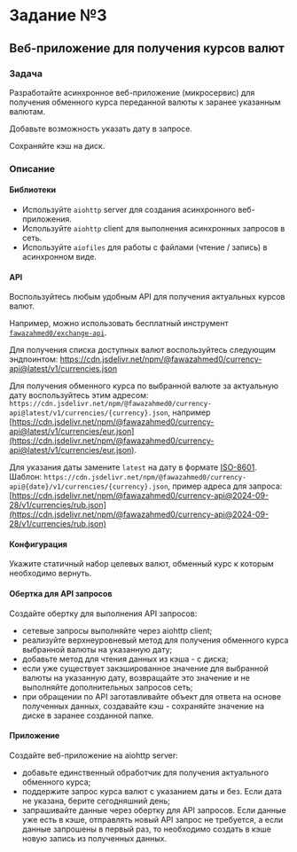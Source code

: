 # Задание №3

## Веб-приложение для получения курсов валют

### Задача

Разработайте асинхронное веб-приложение (микросервис)
для получения обменного курса переданной валюты к заранее указанным валютам.

Добавьте возможность указать дату в запросе.

Сохраняйте кэш на диск.

### Описание

#### Библиотеки

- Используйте `aiohttp` server для создания асинхронного веб-приложения.
- Используйте `aiohttp` client для выполнения асинхронных запросов в сеть.
- Используйте `aiofiles` для работы с файлами (чтение / запись) в асинхронном виде.

#### API

Воспользуйтесь любым удобным API для получения актуальных курсов валют.

Например, можно использовать
бесплатный инструмент [`fawazahmed0/exchange-api`](https://github.com/fawazahmed0/exchange-api).

Для получения списка доступных валют воспользуйтесь следующим
эндпоинтом: https://cdn.jsdelivr.net/npm/@fawazahmed0/currency-api@latest/v1/currencies.json

Для получения обменного курса по выбранной валюте за актуальную дату воспользуйтесь этим адресом:
`https://cdn.jsdelivr.net/npm/@fawazahmed0/currency-api@latest/v1/currencies/{currency}.json`,
например [https://cdn.jsdelivr.net/npm/@fawazahmed0/currency-api@latest/v1/currencies/eur.json](https://cdn.jsdelivr.net/npm/@fawazahmed0/currency-api@latest/v1/currencies/eur.json).

Для указания даты замените `latest` на дату в формате [ISO-8601](https://en.wikipedia.org/wiki/ISO_8601).
Шаблон: `https://cdn.jsdelivr.net/npm/@fawazahmed0/currency-api@{date}/v1/currencies/{currency}.json`,
пример адреса для
запроса: [https://cdn.jsdelivr.net/npm/@fawazahmed0/currency-api@2024-09-28/v1/currencies/rub.json](https://cdn.jsdelivr.net/npm/@fawazahmed0/currency-api@2024-09-28/v1/currencies/rub.json)

#### Конфигурация

Укажите статичный набор целевых валют, обменный курс к которым необходимо вернуть.

#### Обертка для API запросов

Создайте обертку для выполнения API запросов:

- сетевые запросы выполняйте через aiohttp client;
- реализуйте верхнеуровневый метод для получения обменного курса выбранной валюты на указанную дату;
- добавьте метод для чтения данных из кэша - с диска;
- если уже существует закэшированное значение для выбранной валюты на указанную дату,
  возвращайте это значение и не выполняйте дополнительных запросов сеть;
- при обращении по API заготавливайте объект для ответа на основе полученных данных,
  создавайте кэш - сохраняйте значение на диске в заранее созданной папке.

#### Приложение

Создайте веб-приложение на aiohttp server:

- добавьте единственный обработчик для получения актуального обменного курса;
- поддержите запрос курса валют с указанием даты и без. Если дата не указана, берите сегодняшний день;
- запрашивайте данные через обертку для API запросов. Если данные уже есть в кэше,
  отправлять новый API запрос не требуется, а если данные запрошены в первый раз,
  то необходимо создать в кэше новую запись из полученных данных.
